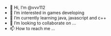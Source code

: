 - 👋 Hi, I’m @vvv112
- 👀 I’m interested in games developing
- 🌱 I’m currently learning java, javascript and c++
- 💞️ I’m looking to collaborate on ...
- 📫 How to reach me ...

<!---
vvv112/vvv112 is a ✨ special ✨ repository because its `README.md` (this file) appears on your GitHub profile.
You can click the Preview link to take a look at your changes.
--->
